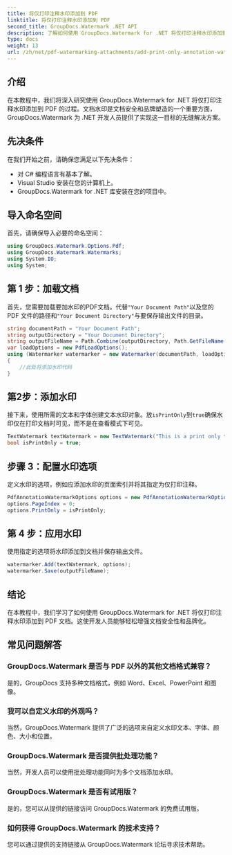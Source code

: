 ```yaml
---
title: 将仅打印注释水印添加到 PDF
linktitle: 将仅打印注释水印添加到 PDF
second_title: GroupDocs.Watermark .NET API
description: 了解如何使用 GroupDocs.Watermark for .NET 将仅打印注释水印添加到 PDF。轻松增强文档安全性和品牌形象。
type: docs
weight: 13
url: /zh/net/pdf-watermarking-attachments/add-print-only-annotation-watermark-pdf/
---
```

## 介绍
在本教程中，我们将深入研究使用 GroupDocs.Watermark for .NET 将仅打印注释水印添加到 PDF 的过程。文档水印是文档安全和品牌塑造的一个重要方面，GroupDocs.Watermark 为 .NET 开发人员提供了实现这一目标的无缝解决方案。
## 先决条件
在我们开始之前，请确保您满足以下先决条件：
- 对 C# 编程语言有基本了解。
- Visual Studio 安装在您的计算机上。
- GroupDocs.Watermark for .NET 库安装在您的项目中。

## 导入命名空间
首先，请确保导入必要的命名空间：
```csharp
using GroupDocs.Watermark.Options.Pdf;
using GroupDocs.Watermark.Watermarks;
using System.IO;
using System;
```
## 第 1 步：加载文档
首先，您需要加载要加水印的PDF文档。代替`"Your Document Path"`以及您的 PDF 文件的路径和`"Your Document Directory"`与要保存输出文件的目录。
```csharp
string documentPath = "Your Document Path";
string outputDirectory = "Your Document Directory";
string outputFileName = Path.Combine(outputDirectory, Path.GetFileName(documentPath));
var loadOptions = new PdfLoadOptions();
using (Watermarker watermarker = new Watermarker(documentPath, loadOptions))
{
    //此处将添加水印代码
}
```
## 第2步：添加水印
接下来，使用所需的文本和字体创建文本水印对象。放`isPrintOnly`到`true`确保水印仅在打印文档时可见，而不是在查看模式下可见。
```csharp
TextWatermark textWatermark = new TextWatermark("This is a print only test watermark. It won't appear in view mode.", new Font("Arial", 8));
bool isPrintOnly = true;
```
## 步骤 3：配置水印选项
定义水印的选项，例如应添加水印的页面索引并将其指定为仅打印注释。
```csharp
PdfAnnotationWatermarkOptions options = new PdfAnnotationWatermarkOptions();
options.PageIndex = 0;
options.PrintOnly = isPrintOnly;
```
## 第 4 步：应用水印
使用指定的选项将水印添加到文档并保存输出文件。
```csharp
watermarker.Add(textWatermark, options);
watermarker.Save(outputFileName);
```

## 结论
在本教程中，我们学习了如何使用 GroupDocs.Watermark for .NET 将仅打印注释水印添加到 PDF 文档。这使开发人员能够轻松增强文档安全性和品牌化。
## 常见问题解答
### GroupDocs.Watermark 是否与 PDF 以外的其他文档格式兼容？
是的，GroupDocs 支持多种文档格式，例如 Word、Excel、PowerPoint 和图像。
### 我可以自定义水印的外观吗？
当然，GroupDocs.Watermark 提供了广泛的选项来自定义水印文本、字体、颜色、大小和位置。
### GroupDocs.Watermark 是否提供批处理功能？
当然，开发人员可以使用批处理功能同时为多个文档添加水印。
### GroupDocs.Watermark 是否有试用版？
是的，您可以从提供的链接访问 GroupDocs.Watermark 的免费试用版。
### 如何获得 GroupDocs.Watermark 的技术支持？
您可以通过提供的支持链接从 GroupDocs.Watermark 论坛寻求技术帮助。